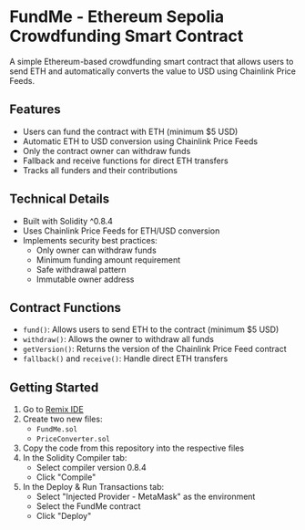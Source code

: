 # FundMe - Ethereum Sepolia Crowdfunding Smart Contract

A simple Ethereum-based crowdfunding smart contract that allows users to send ETH and automatically converts the value to USD using Chainlink Price Feeds.

## Features

- Users can fund the contract with ETH (minimum $5 USD)
- Automatic ETH to USD conversion using Chainlink Price Feeds
- Only the contract owner can withdraw funds
- Fallback and receive functions for direct ETH transfers
- Tracks all funders and their contributions

## Technical Details

- Built with Solidity ^0.8.4
- Uses Chainlink Price Feeds for ETH/USD conversion
- Implements security best practices:
  - Only owner can withdraw funds
  - Minimum funding amount requirement
  - Safe withdrawal pattern
  - Immutable owner address

## Contract Functions

- `fund()`: Allows users to send ETH to the contract (minimum $5 USD)
- `withdraw()`: Allows the owner to withdraw all funds
- `getVersion()`: Returns the version of the Chainlink Price Feed contract
- `fallback()` and `receive()`: Handle direct ETH transfers

## Getting Started

1. Go to [Remix IDE](https://remix.ethereum.org/)
2. Create two new files:
   - `FundMe.sol`
   - `PriceConverter.sol`
3. Copy the code from this repository into the respective files
4. In the Solidity Compiler tab:
   - Select compiler version 0.8.4
   - Click "Compile"
5. In the Deploy & Run Transactions tab:
   - Select "Injected Provider - MetaMask" as the environment
   - Select the FundMe contract
   - Click "Deploy"
